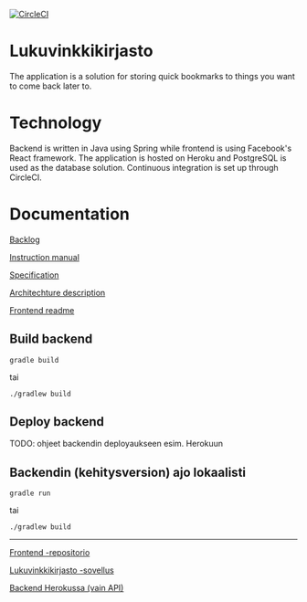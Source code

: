 [![CircleCI](https://circleci.com/gh/CodemonkeysOhtu/lukuvinkkikirjasto.svg?style=svg)](https://circleci.com/gh/CodemonkeysOhtu/lukuvinkkikirjasto)


# Lukuvinkkikirjasto

The application is a solution for storing quick bookmarks to things you want to come back later to. 

# Technology
Backend is written in Java using Spring while frontend is using Facebook's React framework. The application is hosted on Heroku and PostgreSQL is used as the database solution.
Continuous integration is set up through CircleCI. 

# Documentation

[Backlog](https://docs.google.com/spreadsheets/d/1tENnlKtYbCaMsuIFtkuLRumiq6fCyp-DeZCgLi0Ofms/edit#gid=1)

[Instruction manual]()

[Specification]()

[Architechture description](/documentation/architecture.md)

[Frontend readme](https://github.com/CodemonkeysOhtu/lukuvinkkikirjasto-frontend/blob/master/README.md)


## Build backend

```gradle build```

tai

```./gradlew build```

## Deploy backend

TODO: ohjeet backendin deployaukseen esim. Herokuun

## Backendin (kehitysversion) ajo lokaalisti

```gradle run```

tai

```./gradlew build```

---------------------------
[Frontend -repositorio](https://github.com/CodemonkeysOhtu/lukuvinkkikirjasto-frontend)

[Lukuvinkkikirjasto -sovellus](https://lukuvinkkikirjasto.netlify.com/)

[Backend Herokussa (vain API)](https://lukuvinkkikirjasto-ohtu.herokuapp.com/)
